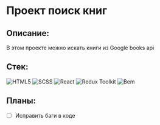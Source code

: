 # Проект поиск книг

## Описание:

В этом проекте можно искать книги из Google books api

## Стек:

![HTML5](https://img.shields.io/badge/HTML5-333?style=for-the-badge&logo=html5&logoColor=E34F26)
![SCSS](https://img.shields.io/badge/SASS-333?style=for-the-badge&logo=sass&logoColor=CC6699)
![React](https://img.shields.io/badge/React-333?style=for-the-badge&logo=react&logoColor=60dff4)
![Redux Toolkit](https://img.shields.io/badge/Redux&nbsp;Toolkit-333?style=for-the-badge&logo=redux&logoColor=7549bc)
![Bem](https://img.shields.io/badge/-Бэм-333?style=for-the-badge&logo=bem&logoColor=fff)

## Планы:

- [ ] Исправить баги в коде
